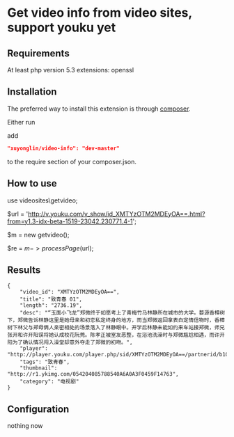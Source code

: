 Get video info from video sites, support youku yet
===============================================

Requirements
------------

At least php version 5.3 
extensions: 
openssl

Installation
------------

The preferred way to install this extension is through [composer](http://getcomposer.org/download/).

Either run

add

```json
"xuyonglin/video-info": "dev-master"
```

to the require section of your composer.json.

How to use 
-------------
use videosites\getvideo;

$url = 'http://v.youku.com/v_show/id_XMTYzOTM2MDEyOA==.html?from=y1.3-idx-beta-1519-23042.230771.4-1';

$m = new getvideo();

$re = $m->processPage($url);

Results
-------------

```
{
    "video_id": "XMTYzOTM2MDEyOA==",
    "title": "致青春 01",
    "length": "2736.19",
    "desc": "“玉面小飞龙”郑微终于如愿考上了青梅竹马林静所在城市的大学。婺源香樟树下，郑微告诉林静这里是她母亲和初恋私定终身的地方，而当郑微返回拿表白定情信物时，香樟树下林父与郑母俩人亲密相处的场景落入了林静眼中。开学后林静未能如约来车站接郑微，师兄张开和许开阳误将她认成校花阮莞。陈孝正被室友恶整，在浴池洗澡时与郑微尴尬相遇，而许开阳为了确认情况闯入澡堂却意外夺走了郑微的初吻。",
    "player": "http://player.youku.com/player.php/sid/XMTYzOTM2MDEyOA==/partnerid/b10ab8588528b1b1/v.swf",
    "tags": "致青春",
    "thumbnail": "http://r1.ykimg.com/054204085788540A6A0A3F0459F14763",
    "category": "电视剧"
}
```



Configuration
-------------
nothing now